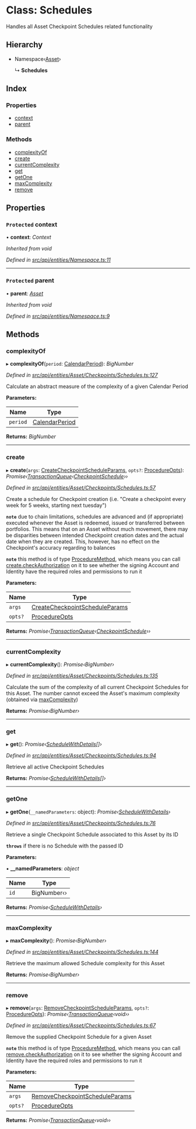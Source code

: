 # Class: Schedules

Handles all Asset Checkpoint Schedules related functionality

## Hierarchy

* Namespace‹[Asset](asset.md)›

  ↳ **Schedules**

## Index

### Properties

* [context](schedules.md#protected-context)
* [parent](schedules.md#protected-parent)

### Methods

* [complexityOf](schedules.md#complexityof)
* [create](schedules.md#create)
* [currentComplexity](schedules.md#currentcomplexity)
* [get](schedules.md#get)
* [getOne](schedules.md#getone)
* [maxComplexity](schedules.md#maxcomplexity)
* [remove](schedules.md#remove)

## Properties

### `Protected` context

• **context**: *Context*

*Inherited from void*

*Defined in [src/api/entities/Namespace.ts:11](https://github.com/PolymathNetwork/polymesh-sdk/blob/38ee8078/src/api/entities/Namespace.ts#L11)*

___

### `Protected` parent

• **parent**: *[Asset](asset.md)*

*Inherited from void*

*Defined in [src/api/entities/Namespace.ts:9](https://github.com/PolymathNetwork/polymesh-sdk/blob/38ee8078/src/api/entities/Namespace.ts#L9)*

## Methods

###  complexityOf

▸ **complexityOf**(`period`: [CalendarPeriod](../interfaces/calendarperiod.md)): *BigNumber*

*Defined in [src/api/entities/Asset/Checkpoints/Schedules.ts:127](https://github.com/PolymathNetwork/polymesh-sdk/blob/38ee8078/src/api/entities/Asset/Checkpoints/Schedules.ts#L127)*

Calculate an abstract measure of the complexity of a given Calendar Period

**Parameters:**

Name | Type |
------ | ------ |
`period` | [CalendarPeriod](../interfaces/calendarperiod.md) |

**Returns:** *BigNumber*

___

###  create

▸ **create**(`args`: [CreateCheckpointScheduleParams](../interfaces/createcheckpointscheduleparams.md), `opts?`: [ProcedureOpts](../interfaces/procedureopts.md)): *Promise‹[TransactionQueue](transactionqueue.md)‹[CheckpointSchedule](checkpointschedule.md)››*

*Defined in [src/api/entities/Asset/Checkpoints/Schedules.ts:57](https://github.com/PolymathNetwork/polymesh-sdk/blob/38ee8078/src/api/entities/Asset/Checkpoints/Schedules.ts#L57)*

Create a schedule for Checkpoint creation (i.e. "Create a checkpoint every week for 5 weeks, starting next tuesday")

**`note`** due to chain limitations, schedules are advanced and (if appropriate) executed whenever the Asset is
  redeemed, issued or transferred between portfolios. This means that on an Asset without much movement, there may be disparities between intended Checkpoint creation dates
  and the actual date when they are created. This, however, has no effect on the Checkpoint's accuracy regarding to balances

**`note`** this method is of type [ProcedureMethod](../interfaces/proceduremethod.md), which means you can call [create.checkAuthorization](../interfaces/proceduremethod.md#checkauthorization)
  on it to see whether the signing Account and Identity have the required roles and permissions to run it

**Parameters:**

Name | Type |
------ | ------ |
`args` | [CreateCheckpointScheduleParams](../interfaces/createcheckpointscheduleparams.md) |
`opts?` | [ProcedureOpts](../interfaces/procedureopts.md) |

**Returns:** *Promise‹[TransactionQueue](transactionqueue.md)‹[CheckpointSchedule](checkpointschedule.md)››*

___

###  currentComplexity

▸ **currentComplexity**(): *Promise‹BigNumber›*

*Defined in [src/api/entities/Asset/Checkpoints/Schedules.ts:135](https://github.com/PolymathNetwork/polymesh-sdk/blob/38ee8078/src/api/entities/Asset/Checkpoints/Schedules.ts#L135)*

Calculate the sum of the complexity of all current Checkpoint Schedules for this Asset.
  The number cannot exceed the Asset's maximum complexity (obtained via [maxComplexity](schedules.md#maxcomplexity))

**Returns:** *Promise‹BigNumber›*

___

###  get

▸ **get**(): *Promise‹[ScheduleWithDetails](../interfaces/schedulewithdetails.md)[]›*

*Defined in [src/api/entities/Asset/Checkpoints/Schedules.ts:94](https://github.com/PolymathNetwork/polymesh-sdk/blob/38ee8078/src/api/entities/Asset/Checkpoints/Schedules.ts#L94)*

Retrieve all active Checkpoint Schedules

**Returns:** *Promise‹[ScheduleWithDetails](../interfaces/schedulewithdetails.md)[]›*

___

###  getOne

▸ **getOne**(`__namedParameters`: object): *Promise‹[ScheduleWithDetails](../interfaces/schedulewithdetails.md)›*

*Defined in [src/api/entities/Asset/Checkpoints/Schedules.ts:76](https://github.com/PolymathNetwork/polymesh-sdk/blob/38ee8078/src/api/entities/Asset/Checkpoints/Schedules.ts#L76)*

Retrieve a single Checkpoint Schedule associated to this Asset by its ID

**`throws`** if there is no Schedule with the passed ID

**Parameters:**

▪ **__namedParameters**: *object*

Name | Type |
------ | ------ |
`id` | BigNumber‹› |

**Returns:** *Promise‹[ScheduleWithDetails](../interfaces/schedulewithdetails.md)›*

___

###  maxComplexity

▸ **maxComplexity**(): *Promise‹BigNumber›*

*Defined in [src/api/entities/Asset/Checkpoints/Schedules.ts:144](https://github.com/PolymathNetwork/polymesh-sdk/blob/38ee8078/src/api/entities/Asset/Checkpoints/Schedules.ts#L144)*

Retrieve the maximum allowed Schedule complexity for this Asset

**Returns:** *Promise‹BigNumber›*

___

###  remove

▸ **remove**(`args`: [RemoveCheckpointScheduleParams](../interfaces/removecheckpointscheduleparams.md), `opts?`: [ProcedureOpts](../interfaces/procedureopts.md)): *Promise‹[TransactionQueue](transactionqueue.md)‹void››*

*Defined in [src/api/entities/Asset/Checkpoints/Schedules.ts:67](https://github.com/PolymathNetwork/polymesh-sdk/blob/38ee8078/src/api/entities/Asset/Checkpoints/Schedules.ts#L67)*

Remove the supplied Checkpoint Schedule for a given Asset

**`note`** this method is of type [ProcedureMethod](../interfaces/proceduremethod.md), which means you can call [remove.checkAuthorization](../interfaces/proceduremethod.md#checkauthorization)
  on it to see whether the signing Account and Identity have the required roles and permissions to run it

**Parameters:**

Name | Type |
------ | ------ |
`args` | [RemoveCheckpointScheduleParams](../interfaces/removecheckpointscheduleparams.md) |
`opts?` | [ProcedureOpts](../interfaces/procedureopts.md) |

**Returns:** *Promise‹[TransactionQueue](transactionqueue.md)‹void››*
